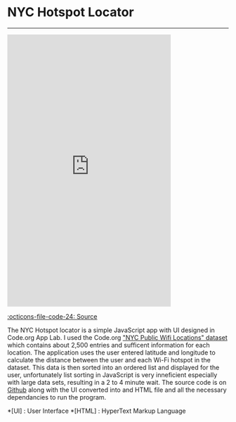 # NYC Hotspot Locator
---

<iframe width="372" height="620" style="border: 0px;" src="https://studio.code.org/projects/applab/9Dz03zbi1JHIcJ2rHklY8a4pPKmypWLozo1iONFKGEw/embed"></iframe>

[:octicons-file-code-24: Source](https://github.com/johnBrereton/NYC-Hotspot-Locator)

The NYC Hotspot locator is a simple JavaScript app with UI designed in Code.org App Lab.  I used the Code.org ["NYC Public Wifi Locations" dataset](https://github.com/johnBrereton/NYC-Hotspot-Locator/blob/main/NYC%20Public%20Wifi%20Locations.csv) which contains about 2,500 entries and sufficent information for each location.  The application uses the user entered latitude and longitude to calculate the distance between the user and each Wi-Fi hotspot in the dataset.  This data is then sorted into an ordered list and displayed for the user, unfortunately list sorting in JavaScript is very inneficient especially with large data sets, resulting in a 2 to 4 minute wait.  The source code is on [Github](https://github.com/johnBrereton/NYC-Hotspot-Locator) along with the UI converted into and HTML file and all the necessary dependancies to run the program.

*[UI] : User Interface
*[HTML] : HyperText Markup Language